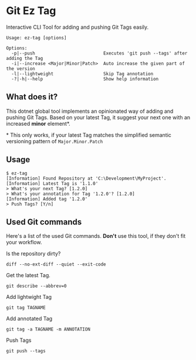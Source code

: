# Git Ez Tag

Interactive CLI Tool for adding and pushing Git Tags easily.

```
Usage: ez-tag [options]

Options:
  -p|--push                          Executes 'git push --tags' after adding the Tag
  -i|--increase <Major|Minor|Patch>  Auto increase the given part of the version
  -l|--lightweight                   Skip Tag annotation
  -?|-h|--help                       Show help information
```

## What does it?

This dotnet global tool implements an opinionated way of adding and pushing Git Tags.
Based on your latest Tag, it suggest your next one with an increased **minor** element*.

\* This only works, if your latest Tag matches the simplified semantic versioning pattern of `Major.Minor.Patch`

## Usage

```
$ ez-tag
[Information] Found Repository at 'C:\Development\MyProject'.
[Information] Latest Tag is '1.1.0'
> What's your next Tag? [1.2.0]
> What's your annotation for Tag '1.2.0'? [1.2.0]
[Information] Added tag '1.2.0'
> Push Tags? [Y/n]
```

## Used Git commands
Here's a list of the used Git commands.
**Don't** use this tool, if they don't fit your workflow.


Is the repository dirty?
```
diff --no-ext-diff --quiet --exit-code
```

Get the latest Tag.
```
git describe --abbrev=0
```

Add lightwight Tag
```
git tag TAGNAME
```

Add annotated Tag
```
git tag -a TAGNAME -m ANNOTATION
```

Push Tags
```
git push --tags
```